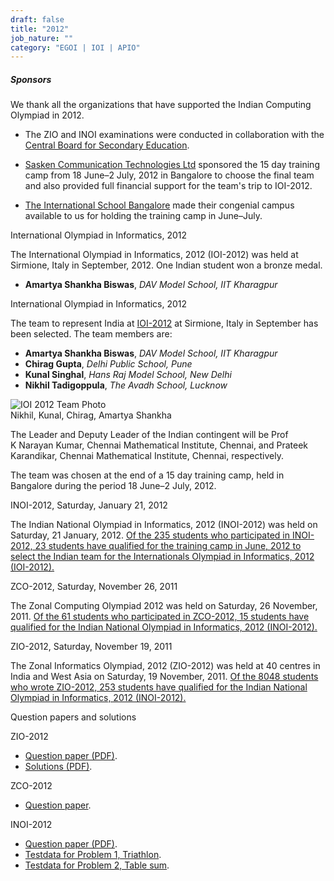 ```yaml
---
draft: false
title: "2012"
job_nature: ""
category: "EGOI | IOI | APIO"
---
```




##### Sponsors

We thank all the organizations that have supported the Indian Computing Olympiad in 2012.

*   The ZIO and INOI examinations were conducted in collaboration with the [Central Board for Secondary Education](http://www.cbse.nic.in).  
      
    
*   [Sasken Communication Technologies Ltd](http://www.sasken.com) sponsored the 15 day training camp from 18 June–2 July, 2012 in Bangalore to choose the final team and also provided full financial support for the team's trip to IOI-2012.  
      
    
*   [The International School Bangalore](http://www.tisb.org) made their congenial campus available to us for holding the training camp in June–July.

International Olympiad in Informatics, 2012

The International Olympiad in Informatics, 2012 (IOI-2012) was held at Sirmione, Italy in September, 2012. One Indian student won a bronze medal.

*   **Amartya Shankha Biswas**, _DAV Model School, IIT Kharagpur_

International Olympiad in Informatics, 2012

The team to represent India at [IOI-2012](http://www.ioi2012.org/) at Sirmione, Italy in September has been selected. The team members are:

*   **Amartya Shankha Biswas**, _DAV Model School, IIT Kharagpur_
*   **Chirag Gupta**, _Delhi Public School, Pune_
*   **Kunal Singhal**, _Hans Raj Model School, New Delhi_
*   **Nikhil Tadigoppula**, _The Avadh School, Lucknow_

![IOI 2012 Team Photo](https://www.iarcs.org.in//inoi/2012/ioi2012/ioi2012_team_ioitc.jpg)  
Nikhil, Kunal, Chirag, Amartya Shankha

The Leader and Deputy Leader of the Indian contingent will be Prof K Narayan Kumar, Chennai Mathematical Institute, Chennai, and Prateek Karandikar, Chennai Mathematical Institute, Chennai, respectively.

The team was chosen at the end of a 15 day training camp, held in Bangalore during the period 18 June–2 July, 2012.

INOI-2012, Saturday, January 21, 2012

The Indian National Olympiad in Informatics, 2012 (INOI-2012) was held on Saturday, 21 January, 2012. [Of the 235 students who participated in INOI-2012, 23 students have qualified for the training camp in June, 2012 to select the Indian team for the Internationals Olympiad in Informatics, 2012 (IOI-2012).](https://www.iarcs.org.in/inoi/2012/inoi2012/results_inoi2012.php)

ZCO-2012, Saturday, November 26, 2011

The Zonal Computing Olympiad 2012 was held on Saturday, 26 November, 2011. [Of the 61 students who participated in ZCO-2012, 15 students have qualified for the Indian National Olympiad in Informatics, 2012 (INOI-2012).](https://www.iarcs.org.in/inoi/2012/zco2012/results_zco2012.php)

ZIO-2012, Saturday, November 19, 2011

The Zonal Informatics Olympiad, 2012 (ZIO-2012) was held at 40 centres in India and West Asia on Saturday, 19 November, 2011. [Of the 8048 students who wrote ZIO-2012, 253 students have qualified for the Indian National Olympiad in Informatics, 2012 (INOI-2012).](https://www.iarcs.org.in/inoi/2012/zio2012/results_zio2012.php)

Question papers and solutions

ZIO-2012

*   [Question paper (PDF)](../zio2012/zio2012-qpaper.pdf).
*   [Solutions (PDF)](../zio2012/zio2012-solutions.pdf).

ZCO-2012

*   [Question paper](https://www.iarcs.org.in/inoi/2012/zco2012/zco2012-qpaper.php).

INOI-2012

*   [Question paper (PDF)](../inoi2012/inoi2012-qpaper.pdf).
*   [Testdata for Problem 1, Triathlon](../inoi2012/triathlon-data.zip).
*   [Testdata for Problem 2, Table sum](../inoi2012/tablesum-data.zip).